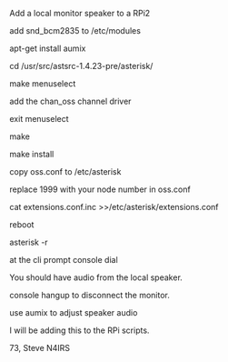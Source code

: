 Add a local monitor speaker to a RPi2


add snd_bcm2835 to /etc/modules 

apt-get install aumix

cd /usr/src/astsrc-1.4.23-pre/asterisk/

make menuselect

add the chan_oss channel driver

exit menuselect

make

make install

copy oss.conf to /etc/asterisk

replace 1999 with your node number in oss.conf

cat extensions.conf.inc >>/etc/asterisk/extensions.conf

reboot


asterisk -r

at the cli prompt console dial

You should have audio from the local speaker.

console hangup to disconnect the monitor.

use aumix to adjust speaker audio


I will be adding this to the RPi scripts.


73, Steve N4IRS
